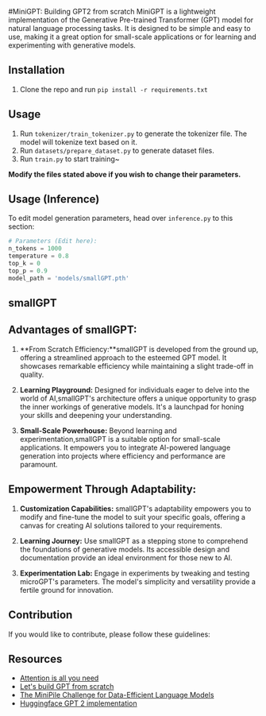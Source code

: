 
#MiniGPT: Building GPT2 from scratch
MiniGPT is a lightweight implementation of the Generative Pre-trained Transformer (GPT) model for natural language processing tasks. It is designed to be simple and easy to use, making it a great option for small-scale applications or for learning and experimenting with generative models.



## Installation
1. Clone the repo and run `pip install -r requirements.txt`

## Usage
1. Run `tokenizer/train_tokenizer.py` to generate the tokenizer file. The model will tokenize text based on it.
2. Run `datasets/prepare_dataset.py` to generate dataset files.
3. Run `train.py` to start training~

**Modify the files stated above if you wish to change their parameters.**

## Usage (Inference)
To edit model generation parameters, head over `inference.py` to this section:
```py
# Parameters (Edit here):
n_tokens = 1000
temperature = 0.8
top_k = 0
top_p = 0.9
model_path = 'models/smallGPT.pth'

```



## smallGPT
## Advantages of smallGPT:

1. **From Scratch Efficiency:**smallGPT is developed from the ground up, offering a streamlined approach to the esteemed GPT model. It showcases remarkable efficiency while maintaining a slight trade-off in quality.

2. **Learning Playground:** Designed for individuals eager to delve into the world of AI,smallGPT's architecture offers a unique opportunity to grasp the inner workings of generative models. It's a launchpad for honing your skills and deepening your understanding.

3. **Small-Scale Powerhouse:** Beyond learning and experimentation,smallGPT is a suitable option for small-scale applications. It empowers you to integrate AI-powered language generation into projects where efficiency and performance are paramount.

## Empowerment Through Adaptability:

1. **Customization Capabilities:** smallGPT's adaptability empowers you to modify and fine-tune the model to suit your specific goals, offering a canvas for creating AI solutions tailored to your requirements.

2. **Learning Journey:** Use smallGPT as a stepping stone to comprehend the foundations of generative models. Its accessible design and documentation provide an ideal environment for those new to AI.

3. **Experimentation Lab:** Engage in experiments by tweaking and testing microGPT's parameters. The model's simplicity and versatility provide a fertile ground for innovation.

## Contribution
If you would like to contribute, please follow these guidelines:




## Resources
- [Attention is all you need](https://arxiv.org/abs/1706.03762)
- [Let's build GPT from scratch](https://youtu.be/kCc8FmEb1nY)
- [The MiniPile Challenge for Data-Efficient Language Models](https://arxiv.org/pdf/2304.08442.pdf)
- [Huggingface GPT 2 implementation](https://github.com/huggingface/transformers/tree/main/src/transformers/models/gpt2)




